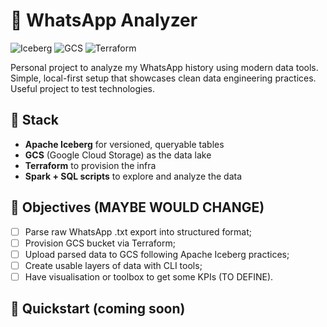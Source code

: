 # 📱 WhatsApp Analyzer

![Iceberg](https://img.shields.io/badge/Iceberg-Table-blue?logo=apache)
![GCS](https://img.shields.io/badge/GCS-Storage-yellow?logo=googlecloud)
![Terraform](https://img.shields.io/badge/Terraform-Infrastructure-purple?logo=terraform)

Personal project to analyze my WhatsApp history using modern data tools.
Simple, local-first setup that showcases clean data engineering practices.
Useful project to test technologies.

## 🔧 Stack
- **Apache Iceberg** for versioned, queryable tables
- **GCS** (Google Cloud Storage) as the data lake
- **Terraform** to provision the infra
- **Spark + SQL scripts** to explore and analyze the data

## 📌 Objectives (MAYBE WOULD CHANGE)
- [ ]  Parse raw WhatsApp .txt export into structured format;
- [ ] Provision GCS bucket via Terraform;
- [ ] Upload parsed data to GCS following Apache Iceberg practices;
- [ ] Create usable layers of data with CLI tools;
- [ ] Have visualisation or toolbox to get some KPIs (TO DEFINE).

## 🚀 Quickstart (coming soon)